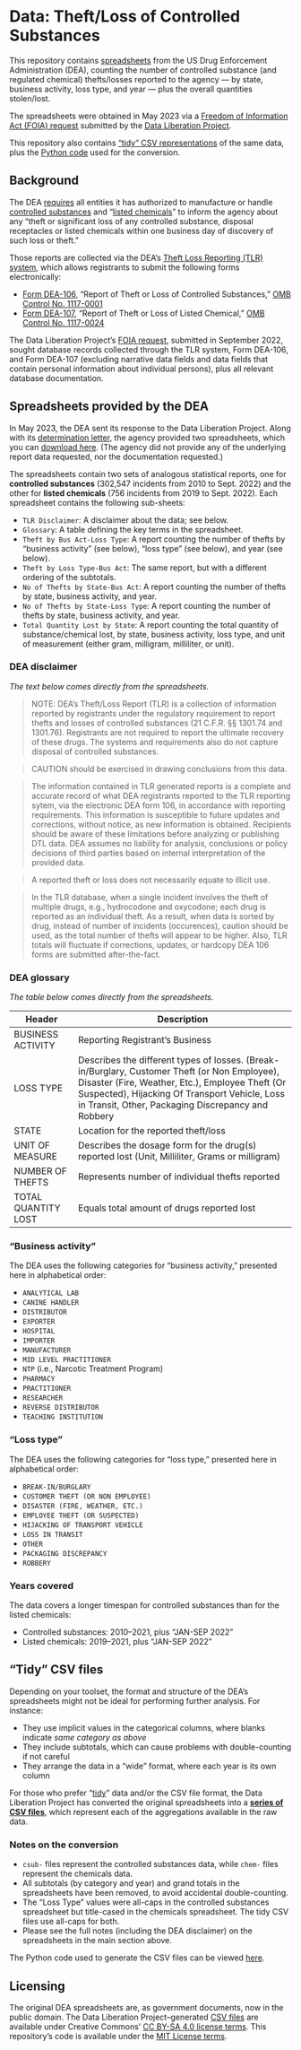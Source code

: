 #  Data: Theft/Loss of Controlled Substances

This repository contains [spreadsheets](data/raw/) from the US Drug Enforcement Administration (DEA), counting the number of controlled substance (and regulated chemical) thefts/losses reported to the agency — by state, business activity, loss type, and year — plus the overall quantities stolen/lost.

The spreadsheets were obtained in May 2023 via a [Freedom of Information Act (FOIA) request](https://www.data-liberation-project.org/requests/controlled-substance-theft-and-loss/) submitted by the [Data Liberation Project](https://www.data-liberation-project.org/).

This repository also contains [“tidy” CSV representations](data/tidy/) of the same data, plus the [Python code](scripts/convert-to-csv.py) used for the conversion.

## Background

The DEA [requires](https://www.deadiversion.usdoj.gov/21cfr_reports/theft/index.html) all entities it has authorized to manufacture or handle [controlled substances](https://www.deadiversion.usdoj.gov/schedules/) and “[listed chemicals](https://www.deadiversion.usdoj.gov/chem_prog/34chems.htm)” to inform the agency about any “theft or significant loss of any controlled substance, disposal receptacles or listed chemicals within one business day of discovery of such loss or theft.”

Those reports are collected via the DEA’s [Theft Loss Reporting (TLR) system](https://apps.deadiversion.usdoj.gov/TLR/), which allows registrants to submit the following forms electronically:

- [Form DEA-106](https://deadiversion.usdoj.gov/21cfr_reports/theft/DEA_Form_106.pdf), “Report of Theft or Loss of Controlled Substances,” [OMB Control No. 1117-0001](https://www.reginfo.gov/public/do/PRAOMBHistory?ombControlNumber=1117-0001)
- [Form DEA-107](https://www.reginfo.gov/public/do/DownloadDocument?objectID=103735201), “Report of Theft or Loss of Listed Chemical,” [OMB Control No. 1117-0024](https://www.reginfo.gov/public/do/PRAOMBHistory?ombControlNumber=1117-0024)

The Data Liberation Project’s [FOIA request](https://www.documentcloud.org/documents/22925202-2022-09-23-dojdea-tlr-foia-request), submitted in September 2022, sought database records collected through the TLR system, Form DEA-106, and Form DEA-107 (excluding narrative data fields and data fields that contain personal information about individual persons), plus all relevant database documentation.

## Spreadsheets provided by the DEA

In May 2023, the DEA sent its response to the Data Liberation Project. Along with its [determination letter](https://www.documentcloud.org/documents/23813617-2023-05-12-signed-det-65), the agency provided two spreadsheets, which you can [download here](data/raw/). (The agency did not provide any of the underlying report data requested, nor the documentation requested.)

The spreadsheets contain two sets of analogous statistical reports, one for __controlled substances__ (302,547 incidents from 2010 to Sept. 2022) and the other for __listed chemicals__ (756 incidents from 2019 to Sept. 2022). Each spreadsheet contains the following sub-sheets:

- `TLR Disclaimer`: A disclaimer about the data; see below.
- `Glossary`: A table defining the key terms in the spreadsheet.
- `Theft by Bus Act-Loss Type`: A report counting the number of thefts by “business activity” (see below), “loss type” (see below), and year (see below).
- `Theft by Loss Type-Bus Act`: The same report, but with a different ordering of the subtotals.
- `No of Thefts by State-Bus Act`: A report counting the number of thefts by state, business activity, and year.
- `No of Thefts by State-Loss Type`: A report counting the number of thefts by state, business activity, and year.
- `Total Quantity Lost by State`: A report counting the total quantity of substance/chemical lost, by state, business activity, loss type, and unit of measurement (either gram, milligram, milliliter, or unit).


### DEA disclaimer

*The text below comes directly from the spreadsheets.*

> NOTE:  DEA’s Theft/Loss Report (TLR) is a collection of information reported by registrants under the regulatory requirement to report thefts and losses of controlled substances (21 C.F.R. §§ 1301.74 and 1301.76).  Registrants are not required to report the ultimate recovery of these drugs.  The systems and requirements also do not capture disposal of controlled substances.

> CAUTION should be exercised in drawing conclusions from this data.

> The information contained in TLR generated reports is a complete and accurate record of what DEA registrants reported to the TLR reporting sytem, via the electronic DEA form 106, in accordance with reporting requirements.  This information is susceptible to future updates and corrections, without notice, as new information is obtained.  Recipients should be aware of these limitations before analyzing or publishing DTL data.  DEA assumes no liability for analysis, conclusions or policy decisions of third parties based on internal interpretation of the provided data.

> A reported theft or loss does not necessarily equate to illicit use.

> In the TLR database, when a single incident involves the theft of multiple drugs, e.g., hydrocodone and oxycodone; each drug is reported as an individual theft.  As a result, when data is sorted by drug, instead of number of incidents (occurences), caution should be used, as the total number of thefts will appear to be higher.  Also, TLR totals will fluctuate if corrections, updates, or hardcopy DEA 106 forms are submitted after-the-fact. 

### DEA glossary

*The table below comes directly from the spreadsheets.*

| Header | Description |
|--------|-------------|
| BUSINESS ACTIVITY | Reporting Registrant’s Business |
| LOSS TYPE | Describes the different types of losses. (Break-in/Burglary, Customer Theft (or Non Employee), Disaster (Fire, Weather, Etc.), Employee Theft (Or Suspected), Hijacking Of Transport Vehicle, Loss in Transit, Other, Packaging Discrepancy and Robbery |
| STATE | Location for the reported theft/loss |
| UNIT OF MEASURE | Describes the dosage form for the drug(s) reported lost (Unit, Milliliter, Grams or milligram) |
| NUMBER OF THEFTS | Represents number of individual thefts reported |
| TOTAL QUANTITY LOST | Equals total amount of drugs reported lost |

### “Business activity”

The DEA uses the following categories for “business activity,” presented here in alphabetical order:

- `ANALYTICAL LAB`
- `CANINE HANDLER`
- `DISTRIBUTOR`
- `EXPORTER`
- `HOSPITAL`
- `IMPORTER`
- `MANUFACTURER`
- `MID LEVEL PRACTITIONER`
- `NTP` (i.e., Narcotic Treatment Program)
- `PHARMACY`
- `PRACTITIONER`
- `RESEARCHER`
- `REVERSE DISTRIBUTOR`
- `TEACHING INSTITUTION`

### “Loss type”

The DEA uses the following categories for “loss type,” presented here in alphabetical order:

- `BREAK-IN/BURGLARY`
- `CUSTOMER THEFT (OR NON EMPLOYEE)`
- `DISASTER (FIRE, WEATHER, ETC.)`
- `EMPLOYEE THEFT (OR SUSPECTED)`
- `HIJACKING OF TRANSPORT VEHICLE`
- `LOSS IN TRANSIT`
- `OTHER`
- `PACKAGING DISCREPANCY`
- `ROBBERY`

### Years covered

The data covers a longer timespan for controlled substances than for the listed chemicals:

- Controlled substances: 2010–2021, plus “JAN-SEP 2022”
- Listed chemicals: 2019–2021, plus “JAN-SEP 2022”

## “Tidy” CSV files

Depending on your toolset, the format and structure of the DEA’s spreadsheets might not be ideal for performing further analysis. For instance:

- They use implicit values in the categorical columns, where blanks indicate *same category as above*
- They include subtotals, which can cause problems with double-counting if not careful
- They arrange the data in a “wide” format, where each year is its own column

For those who prefer “[tidy](https://vita.had.co.nz/papers/tidy-data.html)” data and/or the CSV file format, the Data Liberation Project has converted the original spreadsheets into a [__series of CSV files__](data/tidy), which represent each of the aggregations available in the raw data.

### Notes on the conversion

- `csub-` files represent the controlled substances data, while `chem-` files represent the chemicals data.
- All subtotals (by category and year) and grand totals in the spreadsheets have been removed, to avoid accidental double-counting.
- The “Loss Type” values were all-caps in the controlled substances spreadsheet but title-cased in the chemicals spreadsheet. The tidy CSV files use all-caps for both.
- Please see the full notes (including the DEA disclaimer) on the spreadsheets in the main section above.

The Python code used to generate the CSV files can be viewed [here](scripts/convert-to-csv.py).

## Licensing

The original DEA spreadsheets are, as government documents, now in the public domain. The Data Liberation Project–generated [CSV files](data/tidy/) are available under Creative Commons’ [CC BY-SA 4.0 license terms](https://creativecommons.org/licenses/by-sa/4.0/). This repository’s code is available under the [MIT License terms](https://opensource.org/license/mit/). 
